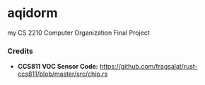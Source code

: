 # aqidorm

my CS 2210 Computer Organization Final Project

### Credits

- **CCS811 VOC Sensor Code:** https://github.com/fragsalat/rust-ccs811/blob/master/src/chip.rs
